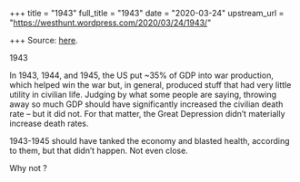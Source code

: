 +++
title = "1943"
full_title = "1943"
date = "2020-03-24"
upstream_url = "https://westhunt.wordpress.com/2020/03/24/1943/"

+++
Source: [here](https://westhunt.wordpress.com/2020/03/24/1943/).

1943

In 1943, 1944, and 1945, the US put \~35% of GDP into war production,
which helped win the war but, in general, produced stuff that had very
little utility in civilian life. Judging by what some people are
saying, throwing away so much GDP should have significantly increased
the civilian death rate – but it did not. For that matter, the Great
Depression didn’t materially increase death rates.

1943-1945 should have tanked the economy and blasted health, according
to them, but that didn’t happen. Not even close.

Why not ?



